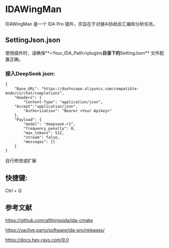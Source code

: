 # IDAWingMan
IDAWingMan 是一个 IDA Pro 插件，宗旨在于对接Ai协助反汇编和分析任务。

## SettingJson.json
使用插件时，请确保**<Your_IDA_Path>\plugins**目录下的**SettingJson** 文件配置正确。

### 接入DeepSeek json:

```
{
    "Base_URL": "https://dashscope.aliyuncs.com/compatible-mode/v1/chat/completions",
    "Headers": {
        "Content-Type": "application/json",
	"Accept":"application/json",
        "Authorization": "Bearer <Your Apikey>"
    },
    "Payload": {
        "model": "deepseek-r1",
        "frequency_penalty": 0,
        "max_tokens": 512,
        "stream": false,
        "messages": []
    }
}
```

自行修改或扩展

## 快捷键: 
Ctrl + Q 

## 参考文献
<https://github.com/allthingsida/ida-cmake>

<https://vaclive.party/software/ida-pro/releases/>

<https://docs.hex-rays.com/9.0>
